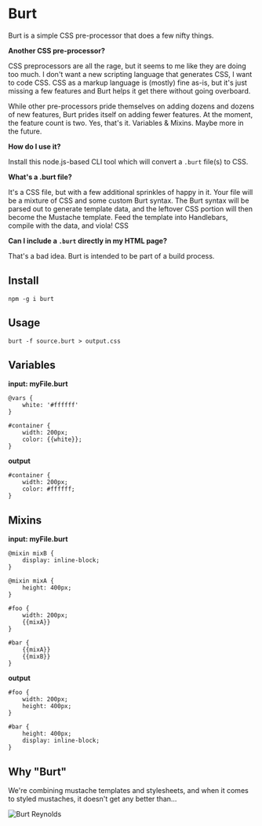 Burt
========================

Burt is a simple CSS pre-processor that does a few nifty things.

**Another CSS pre-processor?**

CSS preprocessors are all the rage, but it seems to me like they are doing too much. I don't want a new scripting language that generates CSS, I want to code CSS.  CSS as a markup language is (mostly) fine as-is, but it's just missing a few features and Burt helps it get there without going overboard.

While other pre-processors pride themselves on adding dozens and dozens of new features, Burt prides itself on adding fewer features.  At the moment, the feature count is two.  Yes, that's it.  Variables & Mixins.  Maybe more in the future.

**How do I use it?**

Install this node.js-based CLI tool which will convert a `.burt` file(s) to CSS.

**What's a .burt file?**

It's a CSS file, but with a few additional sprinkles of happy in it.  Your file will be a mixture of CSS and some custom Burt syntax.  The Burt syntax will be parsed out to generate template data, and the leftover CSS portion will then become the Mustache template.  Feed the template into Handlebars, compile with the data, and viola! CSS

**Can I include a `.burt` directly in my HTML page?**

That's a bad idea.  Burt is intended to be part of a build process.

Install
-------

    npm -g i burt

Usage
-----

    burt -f source.burt > output.css

Variables
---------
**input: myFile.burt**

    @vars {
        white: '#ffffff'
    }

    #container {
        width: 200px;
        color: {{white}};
    }

**output**

    #container {
        width: 200px;
        color: #ffffff;
    }

Mixins
------

**input: myFile.burt**

	@mixin mixB {
		display: inline-block;
	}

	@mixin mixA {
		height: 400px;
	}

	#foo {
		width: 200px;
		{{mixA}}
	}

	#bar {
		{{mixA}}
		{{mixB}}
	}

**output**

	#foo {
		width: 200px;
		height: 400px;
	}

	#bar {
		height: 400px;
		display: inline-block;
	}

Why "Burt"
-----

We're combining mustache templates and stylesheets, and when it comes to styled mustaches, it doesn't get any better than...

![Burt Reynolds](http://www.nndb.com/people/888/000023819/burt-reynolds-sm.jpg)